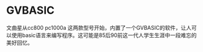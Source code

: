GVBASIC
=======

文曲星从cc800 pc1000a 这两款型号开始，内置了一个GVBASIC的软件，让人可以使用basic语言来编写程序。这可能是85后90前这一代人学生生涯中一段难忘的美好回忆。
